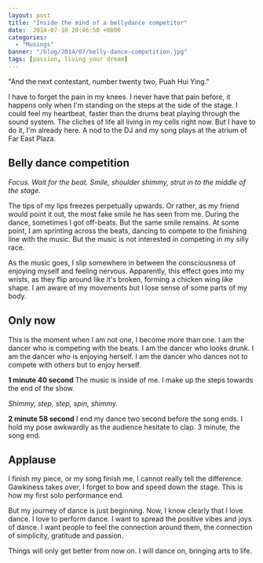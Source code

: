 ```yaml
---
layout: post
title: "Inside the mind of a bellydance competitor"
date:  2014-07-10 20:46:50 +0800
categories:
  - "Musings"
banner: "/blog/2014/07/belly-dance-competition.jpg"
tags: [passion, living your dream]
---
```

"And the next contestant, number twenty two, Puah Hui Ying."

I have to forget the pain in my knees. I never have that pain before, it happens only when I'm standing on the steps at the side of the stage. I could feel my heartbeat, faster than the drums beat playing through the sound system. The cliches of life all living in my cells right now. But I have to do it, I'm already here. A nod to the DJ and my song plays at the atrium of Far East Plaza.

## Belly dance competition
_Focus. Wait for the beat. Smile, shoulder shimmy, strut in to the middle of the stage._

The tips of my lips freezes perpetually upwards. Or rather, as my friend would point it out, the most fake smile he has seen from me. During the dance, sometimes I got off-beats. But the same smile remains. At some point, I am sprinting across the beats, dancing to compete to the finishing line with the music. But the music is not interested in competing in my silly race.

As the music goes, I slip somewhere in between the consciousness of enjoying myself and feeling nervous. Apparently, this effect goes into my wrists, as they flip around like it's broken, forming a chicken wing like shape. I am aware of my movements but I lose sense of some parts of my body.

## Only now
This is the moment when I am not one, I become more than one. I am the dancer who is competing with the beats. I am the dancer who looks drunk. I am the dancer who is enjoying herself. I am the dancer who dances not to compete with others but to enjoy herself.

**1 minute 40 second**
The music is inside of me. I make up the steps towards the end of the show.

_Shimmy, step, step, spin, shimmy._

**2 minute 58 second**
I end my dance two second before the song ends. I hold my pose awkwardly as the audience hesitate to clap. 3 minute, the song end.

## Applause
I finish my piece, or my song finish me, I cannot really tell the difference. Gawkiness takes over, I forget to bow and speed down the stage. This is how my first solo performance end.

But my journey of dance is just beginning. Now, I know clearly that I love dance. I love to perform dance. I want to spread the positive vibes and joys of dance. I want people to feel the connection around them, the connection of simplicity, gratitude and passion.

Things will only get better from now on. I will dance on, bringing arts to life.
